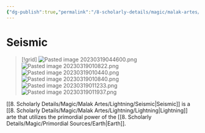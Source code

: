 ```yaml
---
{"dg-publish":true,"permalink":"/8-scholarly-details/magic/malak-artes/lightning/seismic/","noteIcon":""}
---
```


# Seismic

>[!grid]
>![Pasted image 20230319044600.png](/img/user/x.%20Assets/Attachments/Pasted%20image%2020230319044600.png)
>![Pasted image 20230319010822.png](/img/user/x.%20Assets/Attachments/Pasted%20image%2020230319010822.png)
>![Pasted image 20230319010440.png](/img/user/x.%20Assets/Attachments/Pasted%20image%2020230319010440.png)
>![Pasted image 20230319010840.png](/img/user/x.%20Assets/Attachments/Pasted%20image%2020230319010840.png)
>![Pasted image 20230319011233.png](/img/user/x.%20Assets/Attachments/Pasted%20image%2020230319011233.png)
>![Pasted image 20230319011937.png](/img/user/x.%20Assets/Attachments/Pasted%20image%2020230319011937.png)

[[8. Scholarly Details/Magic/Malak Artes/Lightning/Seismic\|Seismic]] is a [[8. Scholarly Details/Magic/Malak Artes/Lightning/Lightning\|Lightning]] arte that utilizes the primordial power of the [[8. Scholarly Details/Magic/Primordial Sources/Earth\|Earth]].
